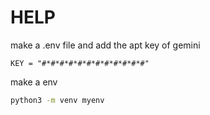 # HELP

make a .env file and add the apt key of gemini

``` env
KEY = "#*#*#*#*#*#*#*#*#*#*#*#"
```

make a env

``` sh
python3 -m venv myenv

```
